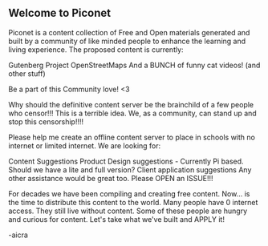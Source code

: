 ## Welcome to Piconet
Piconet is a content collection of Free and Open materials generated and built by a community of like minded people to enhance the learning and living experience.
The proposed content is currently:

Gutenberg Project
OpenStreetMaps
And a BUNCH of funny cat videos! 
(and other stuff)


Be a part of this Community love! <3

Why should the definitive content server be the brainchild of a few people who censor!!! This is a terrible idea.
We, as a community, can stand up and stop this censorship!!!!

Please help me create an offline content server to place in schools with no internet or limited internet. 
We are looking for:

Content Suggestions
Product Design suggestions - Currently Pi based.
Should we have a lite and full version?
Client application suggestions
Any other assistance would be great too. 
Please OPEN an ISSUE!!!


For decades we have been compiling and creating free content.
Now... is the time to distribute this content to the world.
Many people have 0 internet access. They still live without content. Some of these people are hungry and curious for content.
Let's take what we've built and
APPLY it!

-aicra

